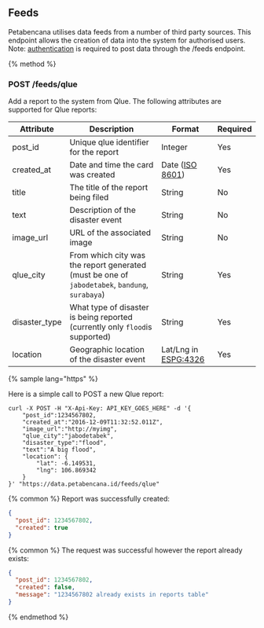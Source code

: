 ## Feeds

Petabencana utilises data feeds from a number of third party sources.  This endpoint allows the creation of data into the system for authorised users.  Note: [authentication](https://docs.petabencana.id/general/authentication.html) is required to post data through the /feeds endpoint.

{% method %}
### POST /feeds/qlue

Add a report to the system from Qlue.  The following attributes are supported for Qlue reports:

| Attribute | Description | Format | Required |
| -- | -- | -- | -- |
| post_id | Unique qlue identifier for the report | Integer | Yes |
| created_at | Date and time the card was created | Date ([ISO 8601](http://www.iso.org/iso/home/standards/iso8601.htm)) | Yes |
| title | The title of the report being filed | String | No |
| text | Description of the disaster event | String | No |
| image_url | URL of the associated image | String | No |
| qlue_city | From which city was the report generated (must be one of `jabodetabek`, `bandung`, `surabaya`) | String | Yes |
| disaster_type | What type of disaster is being reported (currently only `flood`is supported) | String | Yes |
| location | Geographic location of the disaster event | Lat/Lng in [ESPG:4326](http://spatialreference.org/ref/epsg/wgs-84/) | Yes |


{% sample lang="https" %}

Here is a simple call to POST a new Qlue report:

```https
curl -X POST -H "X-Api-Key: API_KEY_GOES_HERE" -d '{
    "post_id":1234567802,
    "created_at":"2016-12-09T11:32:52.011Z",
    "image_url":"http://myimg",
    "qlue_city":"jabodetabek",
    "disaster_type":"flood",
    "text":"A big flood",
    "location": {
        "lat": -6.149531,
        "lng": 106.869342
    }
}' "https://data.petabencana.id/feeds/qlue"
```

{% common %}
Report was successfully created:

```json
{
  "post_id": 1234567802,
  "created": true
}
```

{% common %}
The request was successful however the report already exists:

```json
{
  "post_id": 1234567802,
  "created": false,
  "message": "1234567802 already exists in reports table"
}
```

{% endmethod %}



